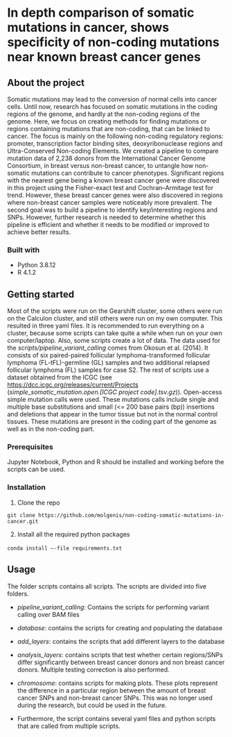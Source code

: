 # In depth comparison of somatic mutations in cancer, shows specificity of non-coding mutations near known breast cancer genes

## About the project
Somatic mutations may lead to the conversion of normal cells into cancer cells. Until now, research has focused on somatic mutations in the coding regions of the genome, and hardly at the non-coding regions of the genome. Here, we focus on creating methods for finding mutations or regions containing mutations that are non-coding, that can be linked to cancer. The focus is mainly on the following non-coding regulatory regions: promoter, transcription factor binding sites, deoxyribonuclease regions and Ultra-Conserved Non-coding Elements. We created a pipeline to compare mutation data of 2,238 donors from the International Cancer Genome Consortium, in breast versus non-breast cancer, to untangle how non-somatic mutations can contribute to cancer phenotypes. Significant regions with the nearest gene being a known breast cancer gene were discovered in this project using the Fisher-exact test and Cochran–Armitage test for trend. However, these breast cancer genes were also discovered in regions where non-breast cancer samples were noticeably more prevalent. The second goal was to build a pipeline to identify key/interesting regions and SNPs. However, further research is needed to determine whether this pipeline is efficient and whether it needs to be modified or improved to achieve better results.

### Built with
-	Python 3.8.12
-	R 4.1.2

## Getting started
Most of the scripts were run on the Gearshift cluster, some others were run on the Calculon cluster, and still others were run on my own computer. This resulted in three yaml files. It is recommended to run everything on a cluster, because some scripts can take quite a while when run on your own computer/laptop. Also, some scripts create a lot of data.
The data used for the *scripts/pipeline_variant_calling* comes from Okosun et al. (2014). It consists of six paired-paired follicular lymphoma-transformed follicular lymphoma (FL-tFL)-germline (GL) samples and two additional relapsed follicular lymphoma (FL) samples for case S2.
The rest of scripts use a dataset obtained from the ICGC (see https://dcc.icgc.org/releases/current/Projects (*simple_somatic_mutation.open.[ICGC project code].tsv.gz*)). Open-access simple mutation calls were used. These mutations calls include single and multiple base substitutions and small (<= 200 base pairs (bp)) insertions and deletions that appear in the tumor tissue but not in the normal control tissues. These mutations are present in the coding part of the genome as well as in the non-coding part.


### Prerequisites
Jupyter Notebook, Python and R should be installed and working before the scripts can be used.

### Installation 
1.	Clone the repo

``` git clone https://github.com/molgenis/non-coding-somatic-mutations-in-cancer.git ```

2.	Install all the required python packages

```conda install –-file requirements.txt ```
 
## Usage
The folder scripts contains all scripts. The scripts are divided into five folders.
- *pipeline_variant_calling*: Contains the scripts for performing variant calling over BAM files

- *database*: contains the scripts for creating and populating the database

- *add_layers*: contains the scripts that add different layers to the database

- *analysis_layers*: contains scripts that test whether certain regions/SNPs differ significantly between breast cancer donors and non breast cancer donors. Multiple testing correction is also performed.

- *chromosome*: contains scripts for making plots. These plots represent the difference in a particular region between the amount of breast cancer SNPs and non-breast cancer SNPs. This was no longer used during the research, but could be used in the future.

- Furthermore, the script contains several yaml files and python scripts that are called from multiple scripts.